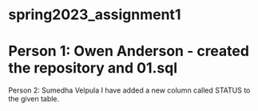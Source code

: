 # spring2023_assignment1
# Person 1: Owen Anderson - created the repository and 01.sql
Person 2: Sumedha Velpula
I have added a new column called STATUS to the given table.
